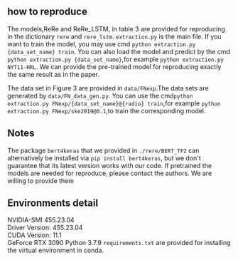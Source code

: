 

## how to reproduce
The models,ReRe and ReRe_LSTM, in table 3 are provided for reproducing in the dictionary `rere` and `rere_lstm`.
`extraction.py` is the main file.
If you want to train the model, you may use cmd `python extraction.py {data_set_name} train`.
You can also load the model and predict by the cmd `python extraction.py {data_set_name}`,for example `python extraction.py NYT11-HRL`. We can provide the pre-trained model for reproducing exactly the same result as in the paper.

The data set in Figure 3 are provided in `data/FNexp`.The data sets are generated by `data/FN_data_gen.py`.
You can use the cmd`python extraction.py FNexp/{data_set_name}@{radio} train`,for example `python extraction.py FNexp/ske2019@0.1`,to train the corresponding model.

## Notes
The package `bert4keras` that we provided in `./rere/BERT_TF2` can alternatively be installed via `pip install bert4keras`, but we don't guarantee that its latest version works with our code.
If pretrained the models are needed for reproduce, please contact the authors. We are willing to provide them

## Environments detail
NVIDIA-SMI 455.23.04    
Driver Version: 455.23.04    
CUDA Version: 11.1  
GeForce RTX 3090 
Python 3.7.9
`requirements.txt` are provided for installing the virtual environment in conda.